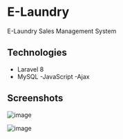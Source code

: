 # E-Laundry

E-Laundry Sales Management System

## Technologies
- Laravel 8
- MySQL
-JavaScript
-Ajax

## Screenshots

![image](https://github.com/pasang7/eLaundry/assets/139978460/f76b268e-0972-448d-952f-4ce275ffa4b1)

![image](https://github.com/pasang7/eLaundry/assets/139978460/6b2da95c-9c1f-48fd-bdec-5c86cf8b6151)

